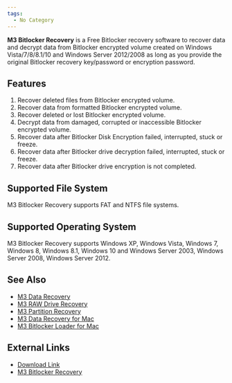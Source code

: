 ```yaml
---
tags:
  - No Category
---
```

**M3 Bitlocker Recovery** is a Free Bitlocker recovery software to
recover data and decrypt data from Bitlocker encrypted volume created on
Windows Vista/7/8/8.1/10 and Windows Server 2012/2008 as long as you
provide the original Bitlocker recovery key/password or encryption
password.

## Features

1.  Recover deleted files from Bitlocker encrypted volume.
2.  Recover data from formatted Bitlocker encrypted volume.
3.  Recover deleted or lost Bitlocker encrypted volume.
4.  Decrypt data from damaged, corrupted or inaccessible Bitlocker
    encrypted volume.
5.  Recover data after Bitlocker Disk Encryption failed, interrupted,
    stuck or freeze.
6.  Recover data after Bitlocker drive decryption failed, interrupted,
    stuck or freeze.
7.  Recover data after Bitlocker drive encryption is not completed.

## Supported File System

M3 Bitlocker Recovery supports FAT and NTFS file systems.

## Supported Operating System

M3 Bitlocker Recovery supports Windows XP, Windows Vista, Windows 7,
Windows 8, Windows 8.1, Windows 10 and Windows Server 2003, Windows
Server 2008, Windows Server 2012.

## See Also

- [M3 Data Recovery](m3_data_recovery.md)
- [M3 RAW Drive Recovery](m3_raw_drive_recovery.md)
- [M3 Partition Recovery](m3_partition_recovery.md)
- [M3 Data Recovery for Mac](m3_data_recovery_for_mac.md)
- [M3 Bitlocker Loader for Mac](m3_bitlocker_loader_for_mac.md)

## External Links

- [Download Link](http://bitlocker-recovery-free.en.softonic.com/)
- [M3 Bitlocker
  Recovery](http://www.m3datarecovery.com/bitlocker-drive-data-recovery/)
